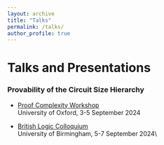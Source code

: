 ```yaml
---
layout: archive
title: "Talks"
permalink: /talks/
author_profile: true
---
```


# Talks and Presentations

### Provability of the Circuit Size Hierarchy
* [Proof Complexity Workshop](https://sites.google.com/view/proofcomplexity2024/home)\
  University of Oxford, 3-5 September 2024

* [British Logic Colloquium](https://blc24.github.io/)\
  University of Birmingham, 5-7 September 2024\
